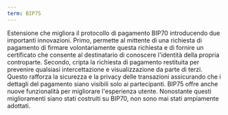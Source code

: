 ```yaml
---
term: BIP75
---
```


Estensione che migliora il protocollo di pagamento BIP70 introducendo due importanti innovazioni. Primo, permette al mittente di una richiesta di pagamento di firmare volontariamente questa richiesta e di fornire un certificato che consente al destinatario di conoscere l'identità della propria controparte. Secondo, cripta la richiesta di pagamento restituita per prevenire qualsiasi intercettazione e visualizzazione da parte di terzi. Questo rafforza la sicurezza e la privacy delle transazioni assicurando che i dettagli del pagamento siano visibili solo ai partecipanti. BIP75 offre anche nuove funzionalità per migliorare l'esperienza utente. Nonostante questi miglioramenti siano stati costruiti su BIP70, non sono mai stati ampiamente adottati.